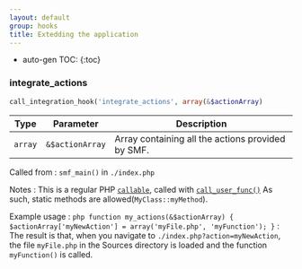 ```yaml
---
layout: default
group: hooks
title: Extedding the application
---
```

* auto-gen TOC:
{:toc}
### integrate_actions

```php
call_integration_hook('integrate_actions', array(&$actionArray)
```

Type|Parameter|Description
---|---|---
`array`|`&$actionArray`|Array containing all the actions provided by SMF.

Called from
: `smf_main()` in `./index.php`

Notes
: This is a regular PHP [`callable`](https://www.php.net/manual/en/language.types.callable.php), called with [`call_user_func()`](https://www.php.net/manual/en/function.call-user-func.php) As such, static methods are allowed(`MyClass::myMethod`).

Example usage
: ```php
function my_actions(&$actionArray)
{
	$actionArray['myNewAction'] = array('myFile.php', 'myFunction');
}```
: The result is that, when you navigate to `./index.php?action=myNewAction`, the file `myFile.php` in the Sources directory is loaded and the function `myFunction()` is called.
